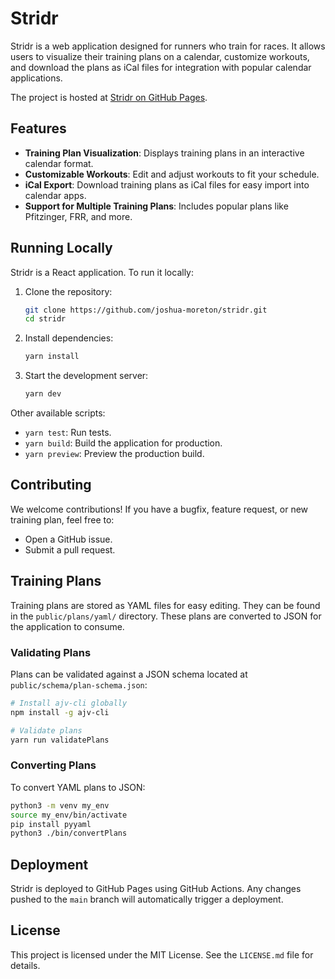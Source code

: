 # Stridr

Stridr is a web application designed for runners who train for races. It allows users to visualize their training plans on a calendar, customize workouts, and download the plans as iCal files for integration with popular calendar applications.

The project is hosted at [Stridr on GitHub Pages](https://joshua-moreton.github.io/stridr/).

## Features

- **Training Plan Visualization**: Displays training plans in an interactive calendar format.
- **Customizable Workouts**: Edit and adjust workouts to fit your schedule.
- **iCal Export**: Download training plans as iCal files for easy import into calendar apps.
- **Support for Multiple Training Plans**: Includes popular plans like Pfitzinger, FRR, and more.

## Running Locally

Stridr is a React application. To run it locally:

1. Clone the repository:
   ```bash
   git clone https://github.com/joshua-moreton/stridr.git
   cd stridr
   ```
2. Install dependencies:
   ```bash
   yarn install
   ```
3. Start the development server:
   ```bash
   yarn dev
   ```

Other available scripts:

- `yarn test`: Run tests.
- `yarn build`: Build the application for production.
- `yarn preview`: Preview the production build.

## Contributing

We welcome contributions! If you have a bugfix, feature request, or new training plan, feel free to:

- Open a GitHub issue.
- Submit a pull request.

## Training Plans

Training plans are stored as YAML files for easy editing. They can be found in the `public/plans/yaml/` directory. These plans are converted to JSON for the application to consume.

### Validating Plans

Plans can be validated against a JSON schema located at `public/schema/plan-schema.json`:

```bash
# Install ajv-cli globally
npm install -g ajv-cli

# Validate plans
yarn run validatePlans
```

### Converting Plans

To convert YAML plans to JSON:

```bash
python3 -m venv my_env
source my_env/bin/activate
pip install pyyaml
python3 ./bin/convertPlans
```

## Deployment

Stridr is deployed to GitHub Pages using GitHub Actions. Any changes pushed to the `main` branch will automatically trigger a deployment.

## License

This project is licensed under the MIT License. See the `LICENSE.md` file for details.
